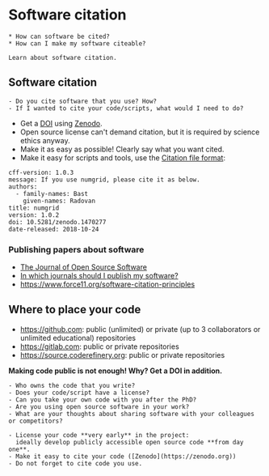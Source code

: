 # Software citation

```{questions}
* How can software be cited?
* How can I make my software citeable?
```

```{objectives}
Learn about software citation.
```

## Software citation


```{discussion}
- Do you cite software that you use? How?
- If I wanted to cite your code/scripts, what would I need to do?
```

- Get a [DOI](https://en.wikipedia.org/wiki/Digital_object_identifier) using [Zenodo](https://zenodo.org).
- Open source license can't demand citation, but it is required by science ethics anyway.
- Make it as easy as possible! Clearly say what you want cited.
- Make it easy for scripts and tools, use the [Citation file format](https://citation-file-format.github.io):
```
cff-version: 1.0.3
message: If you use numgrid, please cite it as below.
authors:
  - family-names: Bast
    given-names: Radovan
title: numgrid
version: 1.0.2
doi: 10.5281/zenodo.1470277
date-released: 2018-10-24
```
### Publishing papers about software

- [The Journal of Open Source Software](https://joss.theoj.org/about)
- [In which journals should I publish my software?](https://www.software.ac.uk/resources/guides/which-journals-should-i-publish-my-software)
- https://www.force11.org/software-citation-principles

## Where to place your code

- https://github.com: public (unlimited) or private (up to 3 collaborators or unlimited educational) repositories
- https://gitlab.com: public or private repositories
- https://source.coderefinery.org: public or private repositories

**Making code public is not enough! Why? Get a DOI in addition.**

```{discussion}
- Who owns the code that you write?
- Does your code/script have a license?
- Can you take your own code with you after the PhD?
- Are you using open source software in your work?
- What are your thoughts about sharing software with your colleagues or competitors?
```

```{keypoints}
- License your code **very early** in the project:
  ideally develop publicly accessible open source code **from day one**.
- Make it easy to cite your code ([Zenodo](https://zenodo.org))
- Do not forget to cite code you use.
```
